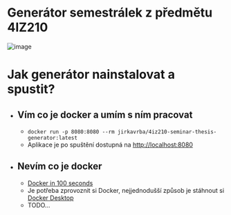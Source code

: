 # Generátor semestrálek z předmětu 4IZ210

![image](https://user-images.githubusercontent.com/14146321/164044407-25ee91ac-844a-46e6-8b8b-637abe69414c.png)


# Jak generátor nainstalovat a spustit?

- ## Vím co je docker a umím s ním pracovat
  - `docker run -p 8080:8080 --rm jirkavrba/4iz210-seminar-thesis-generator:latest`
  - Aplikace je po spuštění dostupná na [http://localhost:8080](http://localhost:8080)

- ## Nevím co je docker
  - [Docker in 100 seconds](https://www.youtube.com/watch?v=Gjnup-PuquQ)
  - Je potřeba zprovoznit si Docker, nejjednodušší způsob je stáhnout si [Docker Desktop](https://www.docker.com/products/docker-desktop/)
  - TODO...


